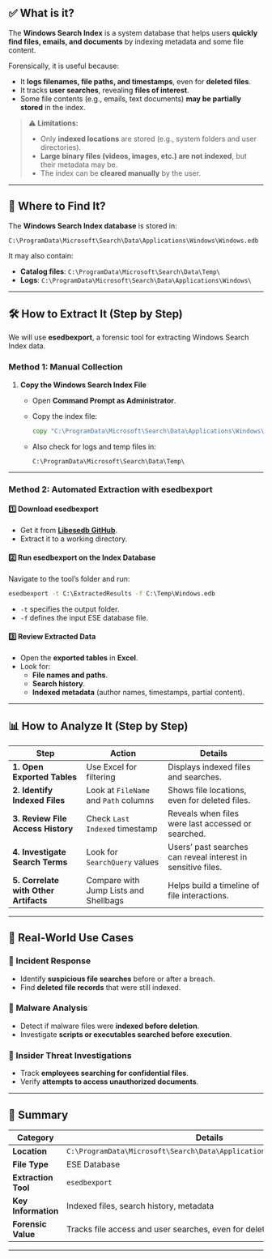 ## ✅ **What is it?**

The **Windows Search Index** is a system database that helps users **quickly find files, emails, and documents** by indexing metadata and some file content.

Forensically, it is useful because:

- It **logs filenames, file paths, and timestamps**, even for **deleted files**.
- It tracks **user searches**, revealing **files of interest**.
- Some file contents (e.g., emails, text documents) **may be partially stored** in the index.

> **⚠️ Limitations:**
> 
> - Only **indexed locations** are stored (e.g., system folders and user directories).
> - **Large binary files (videos, images, etc.) are not indexed**, but their metadata may be.
> - The index can be **cleared manually** by the user.

---

## **📍 Where to Find It?**

The **Windows Search Index database** is stored in:

```
C:\ProgramData\Microsoft\Search\Data\Applications\Windows\Windows.edb
```

It may also contain:

- **Catalog files**: `C:\ProgramData\Microsoft\Search\Data\Temp\`
- **Logs**: `C:\ProgramData\Microsoft\Search\Data\Applications\Windows\`

---

## **🛠️ How to Extract It (Step by Step)**

We will use **esedbexport**, a forensic tool for extracting Windows Search Index data.

### **Method 1: Manual Collection**

1. **Copy the Windows Search Index File**
    - Open **Command Prompt as Administrator**.
    - Copy the index file:
        
        ```cmd
        copy "C:\ProgramData\Microsoft\Search\Data\Applications\Windows\Windows.edb" C:\Temp\
        ```
        
    - Also check for logs and temp files in:
        
        ```
        C:\ProgramData\Microsoft\Search\Data\Temp\
        ```
        

---

### **Method 2: Automated Extraction with esedbexport**

#### **1️⃣ Download esedbexport**

- Get it from **[Libesedb GitHub](https://github.com/libyal/libesedb)**.
- Extract it to a working directory.

#### **2️⃣ Run esedbexport on the Index Database**

Navigate to the tool’s folder and run:

```cmd
esedbexport -t C:\ExtractedResults -f C:\Temp\Windows.edb
```

- `-t` specifies the output folder.
- `-f` defines the input ESE database file.

#### **3️⃣ Review Extracted Data**

- Open the **exported tables** in **Excel**.
- Look for:
    - **File names and paths**.
    - **Search history**.
    - **Indexed metadata** (author names, timestamps, partial content).

---

## **📊 How to Analyze It (Step by Step)**

|**Step**|**Action**|**Details**|
|---|---|---|
|**1. Open Exported Tables**|Use Excel for filtering|Displays indexed files and searches.|
|**2. Identify Indexed Files**|Look at `FileName` and `Path` columns|Shows file locations, even for deleted files.|
|**3. Review File Access History**|Check `Last Indexed` timestamp|Reveals when files were last accessed or searched.|
|**4. Investigate Search Terms**|Look for `SearchQuery` values|Users’ past searches can reveal interest in sensitive files.|
|**5. Correlate with Other Artifacts**|Compare with Jump Lists and Shellbags|Helps build a timeline of file interactions.|

---

## **🚨 Real-World Use Cases**

### **📌 Incident Response**

- Identify **suspicious file searches** before or after a breach.
- Find **deleted file records** that were still indexed.

### **📌 Malware Analysis**

- Detect if malware files were **indexed before deletion**.
- Investigate **scripts or executables searched before execution**.

### **📌 Insider Threat Investigations**

- Track **employees searching for confidential files**.
- Verify **attempts to access unauthorized documents**.

---

## **🔎 Summary**

|**Category**|**Details**|
|---|---|
|**Location**|`C:\ProgramData\Microsoft\Search\Data\Applications\Windows\Windows.edb`|
|**File Type**|ESE Database|
|**Extraction Tool**|`esedbexport`|
|**Key Information**|Indexed files, search history, metadata|
|**Forensic Value**|Tracks file access and user searches, even for deleted files|

---
